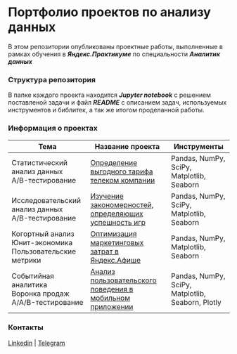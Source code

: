 # Портфолио проектов по анализу данных

В этом репозитории опубликованы проектные работы, выполненные в рамках обучения в **_Яндекс.Практикуме_** по специальности **_Аналитик данных_**

### Структура репозитория

В папке каждого проекта находится **_Jupyter notebook_** с решением поставленой задачи и файл **_README_** с описанием задач, используемых инструментов и библитек, а так же итогом проделанной работы.

### Информация о проектах

| Тема | Название проекта | Инструменты |
| --- | --- | --- |
| Статистический анализ данных <br> A/B-тестирование | [Определение выгодного тарифа телеком компании](https://github.com/dm-ch/data-analytics-projects/tree/master/1.%20Определение%20выгодного%20тарифа%20телеком%20компании) | Pandas, NumPy, SciPy, Matplotlib, Seaborn
| Исследовательский анализ данных <br> A/B-тестирование | [Изучение закономерностей, определяющих успешность игр](https://github.com/dm-ch/data-analytics-projects/tree/master/2.%20Изучение%20закономерностей%2C%20определяющих%20успешность%20игр) | Pandas, NumPy, SciPy, Matplotlib, Seaborn
| Когортный анализ <br> Юнит-экономика <br> Пользовательские метрики   | [Оптимизация маркетинговых затрат в Яндекс.Афише](https://github.com/dm-ch/data-analytics-projects/tree/master/3.%20Оптимизация%20маркетинговых%20затрат%20в%20Яндекс.Афише) | Pandas, NumPy, Matplotlib, Seaborn
| Событийная аналитика <br> Воронка продаж <br> A/A/B-тестирование | [Анализ пользовательского поведения в мобильном приложении](https://github.com/dm-ch/data-analytics-projects/tree/master/4.%20Анализ%20пользовательского%20поведения%20в%20мобильном%20приложении) | Pandas, NumPy, SciPy, Matplotlib, Seaborn, Plotly


### Контакты
[Linkedin](https://www.linkedin.com/in/dmch/) | 
[Telegram](https://t.me/dmch0)
